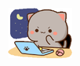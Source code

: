 <img align='left' src='https://github.com/TashaQuinn/tashaquinn/blob/main/goma-cat.gif' width='130"'>
